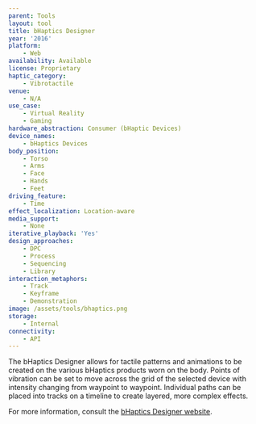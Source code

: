 ```yaml
---
parent: Tools
layout: tool
title: bHaptics Designer
year: '2016'
platform:
    - Web
availability: Available
license: Proprietary
haptic_category:
    - Vibrotactile
venue:
    - N/A
use_case:
    - Virtual Reality
    - Gaming
hardware_abstraction: Consumer (bHaptic Devices)
device_names:
    - bHaptics Devices
body_position:
    - Torso
    - Arms
    - Face
    - Hands
    - Feet
driving_feature:
    - Time
effect_localization: Location-aware
media_support:
    - None
iterative_playback: 'Yes'
design_approaches:
    - DPC
    - Process
    - Sequencing
    - Library
interaction_metaphors:
    - Track
    - Keyframe
    - Demonstration
image: /assets/tools/bhaptics.png
storage:
    - Internal
connectivity:
    - API
---
```

The bHaptics Designer allows for tactile patterns and animations to be created on the various bHaptics products worn on the body.
Points of vibration can be set to move across the grid of the selected device with intensity changing from waypoint to waypoint.
Individual paths can be placed into tracks on a timeline to create layered, more complex effects.

For more information, consult the [bHaptics Designer website](https://designer.bhaptics.com/).
